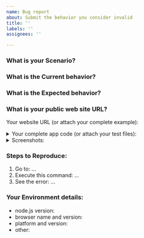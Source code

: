 ```yaml
---
name: Bug report
about: Submit the behavior you consider invalid
title: ''
labels: ''
assignees: ''

---
```


<!--
If you have all reproduction steps with a complete sample app, please share as many details as possible in the sections below.

Make sure that you tried using the latest Hammerhead version (https://github.com/DevExpress/testcafe-hammerhead/releases), where this behavior might have been already addressed.

Before submitting an issue, please check existing issues in this repository (https://github.com/DevExpress/testcafe-hammerhead/issues) in case a similar issue exists or was already addressed. This may save your time (and ours).
-->

### What is your Scenario?
<!-- Describe what you'd like to do. -->
 
### What is the Current behavior?
<!-- Describe the behavior you see and consider invalid. -->
 
### What is the Expected behavior?
<!-- Describe what you expected to happen. -->
 
### What is your public web site URL?
<!--
Share a public accessible link to your application or provide a simple app which we can run.
Refer to this article to create the best example: [How To: Create a Minimal Working Example When You Submit an Issue](https://testcafe.io/402636/faq#how-to-create-a-minimal-working-example-when-you-submit-an-issue)
-->

Your website URL (or attach your complete example): 

<details>
<summary>Your complete app code (or attach your test files):</summary>

<!-- Paste your app code here: --> 
```js
 
```
</details>

<details>
<summary>Screenshots:</summary>
<!-- If applicable, add screenshots to help explain the issue. -->

```

```
</details>

### Steps to Reproduce:
<!-- Describe what we should do to reproduce the behavior you encountered. -->

1. Go to: ...
2. Execute this command: ...
3. See the error: ...
 
### Your Environment details:

* node.js version:                    <!-- run `node -v` --> 
* browser name and version: <!-- example: IE 11, Chrome 69, Firefox 100, etc. -->
* platform and version:          <!-- example: "macOS 10.14, Windows, Linux Ubuntu 18.04.1, iOS 12 -->
* other:                                   <!-- any notes you consider important -->
